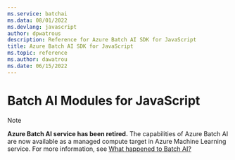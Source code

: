 ```yaml
---
ms.service: batchai
ms.data: 08/01/2022
ms.devlang: javascript
author: dpwatrous
description: Reference for Azure Batch AI SDK for JavaScript
title: Azure Batch AI SDK for JavaScript
ms.topic: reference
ms.author: dawatrou
ms.date: 06/15/2022
---
```

# Batch AI Modules for JavaScript

>[!NOTE]
>**Azure Batch AI service has been retired.** The capabilities of Azure Batch AI are now available as a managed compute target in Azure Machine Learning service. For more information, see [What happened to Batch AI?](https://aka.ms/batchai-retirement)